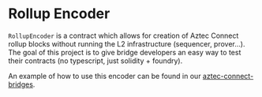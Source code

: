 # Rollup Encoder

`RollupEncoder` is a contract which allows for creation of Aztec Connect rollup blocks without running the L2 infrastructure (sequencer, prover...).
The goal of this project is to give bridge developers an easy way to test their contracts (no typescript, just solidity + foundry).

An example of how to use this encoder can be found in our [aztec-connect-bridges](https://github.com/AztecProtocol/aztec-connect-bridges#aztec-connect-bridges). 